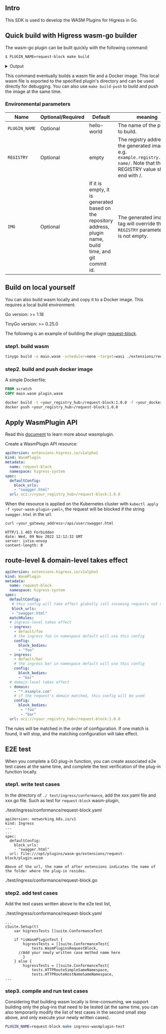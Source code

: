 ## Intro

This SDK is used to develop the WASM Plugins for Higress in Go.

## Quick build with Higress wasm-go builder

The wasm-go plugin can be built quickly with the following command:

```bash
$ PLUGIN_NAME=request-block make build
```

<details>
<summary>Output</summary>
<pre><code>
DOCKER_BUILDKIT=1 docker build --build-arg PLUGIN_NAME=request-block \
                               -t request-block:20230223-173305-3b1a471 \
                               --output extensions/request-block .
[+] Building 67.7s (12/12) FINISHED

image:            request-block:20230223-173305-3b1a471
output wasm file: extensions/request-block/plugin.wasm
</code></pre>
</details>

This command eventually builds a wasm file and a Docker image.
This local wasm file is exported to the specified plugin's directory and can be used directly for debugging.
You can also use `make build-push` to build and push the image at the same time.

### Environmental parameters

| Name          | Optional/Required | Default                                                                                                      | meaning                                                                                                                              |
|---------------|---------------|--------------------------------------------------------------------------------------------------------------|--------------------------------------------------------------------------------------------------------------------------------------|
| `PLUGIN_NAME` | Optional      | hello-world                                                                                                  | The name of the plugin to build.                                                                                                     |
| `REGISTRY`    | Optional      | empty                                                                                                        | The registry address of the generated image, e.g. `example.registry.io/my-name/`.  Note that the REGISTRY value should end with /.   |
| `IMG`         | Optional      | If it is empty, it is generated based on the repository address, plugin name, build time, and git commit id. | The generated image tag will override the `REGISTRY` parameter if it is not empty.                                                   |

## Build on local yourself

You can also build wasm locally and copy it to a Docker image. This requires a local build environment:

Go version: >= 1.18

TinyGo version: >= 0.25.0

The following is an example of building the plugin [request-block](extensions/request-block).

### step1. build wasm

```bash
tinygo build -o main.wasm -scheduler=none -target=wasi ./extensions/request-block/main.go
```

### step2. build and push docker image

A simple Dockerfile:

```Dockerfile
FROM scratch
COPY main.wasm plugin.wasm
```

```bash
docker build -t <your_registry_hub>/request-block:1.0.0 -f <your_dockerfile> .
docker push <your_registry_hub>/request-block:1.0.0
```

## Apply WasmPlugin API

Read this [document](https://istio.io/latest/docs/reference/config/proxy_extensions/wasm-plugin/) to learn more about wasmplugin.

Create a WasmPlugin API resource:

```yaml
apiVersion: extensions.higress.io/v1alpha1
kind: WasmPlugin
metadata:
  name: request-block
  namespace: higress-system
spec:
  defaultConfig:
    block_urls:
    - "swagger.html"
  url: oci://<your_registry_hub>/request-block:1.0.0
```

When the resource is applied on the Kubernetes cluster with `kubectl apply -f <your-wasm-plugin-yaml>`,
the request will be blocked if the string `swagger.html` in the url. 

```bash
curl <your_gateway_address>/api/user/swagger.html
```

```text
HTTP/1.1 403 Forbidden
date: Wed, 09 Nov 2022 12:12:32 GMT
server: istio-envoy
content-length: 0
```

## route-level & domain-level takes effect

```yaml
apiVersion: extensions.higress.io/v1alpha1
kind: WasmPlugin
metadata:
  name: request-block
  namespace: higress-system
spec:
  defaultConfig:
   # this config will take effect globally (all incoming requests not matched by rules below)
   block_urls:
   - "swagger.html"
  matchRules:
  # ingress-level takes effect
  - ingress:
    - default/foo
    # the ingress foo in namespace default will use this config
    config:
      block_bodies:
      - "foo"
  - ingress:
    - default/bar
    # the ingress bar in namespace default will use this config
    config:
      block_bodies:
      - "bar"
  # domain-level takes effect
  - domain:
    - "*.example.com"
    # if the request's domain matched, this config will be used
    config:
      block_bodies:
       - "foo"
       - "bar"
  url: oci://<your_registry_hub>/request-block:1.0.0
```

The rules will be matched in the order of configuration. If one match is found, it will stop, and the matching configuration will take effect.


## E2E test

When you complete a GO plug-in function, you can create associated e2e test cases at the same time, and complete the test verification of the plug-in function locally.

### step1. write test cases
In the directory of `./ test/ingress/conformance`, add the xxx.yaml file and xxx.go file. Such as test for `request-block` wasm-plugin,

./test/ingress/conformance/request-block.yaml
```
apiVersion: networking.k8s.io/v1
kind: Ingress
...
...
spec:
  defaultConfig:
    block_urls:
    - "swagger.html"
  url: file:///opt/plugins/wasm-go/extensions/request-block/plugin.wasm
```
`Above of the url, the name of after extensions indicates the name of the folder where the plug-in resides.`

./test/ingress/conformance/request-block.go

### step2. add test cases
Add the test cases written above to the e2e test list,

./test/ingress/conformance/request-block.yaml

```
...
cSuite.Setup(t)
	var higressTests []suite.ConformanceTest

	if *isWasmPluginTest {
		higressTests = []suite.ConformanceTest{
			tests.WasmPluginsRequestBlock,
      //Add your newly written case method name here
		}
	} else {
		higressTests = []suite.ConformanceTest{
			tests.HTTPRouteSimpleSameNamespace,
			tests.HTTPRouteHostNameSameNamespace,
...
```

### step3. compile and run test cases
Considering that building wasm locally is time-consuming, we support building only the plug-ins that need to be tested (at the same time, you can also temporarily modify the list of test cases in the second small step above, and only execute your newly written cases).

```bash
PLUGIN_NAME=request-block make ingress-wasmplugin-test
```